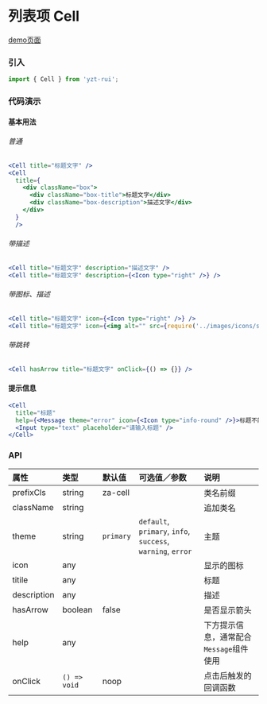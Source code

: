 # 列表项 Cell

[demo页面](https://github.com/tian1024527726/yzt-rui/#/cell)

### 引入

```js
import { Cell } from 'yzt-rui';
```

### 代码演示

#### 基本用法

###### 普通
```jsx
<Cell title="标题文字" />
<Cell
  title={
    <div className="box">
      <div className="box-title">标题文字</div>
      <div className="box-description">描述文字</div>
    </div>
  }
  />
```

###### 带描述
```jsx
<Cell title="标题文字" description="描述文字" />
<Cell title="标题文字" description={<Icon type="right" />} />
```

###### 带图标、描述
```jsx
<Cell title="标题文字" icon={<Icon type="right" />} />
<Cell title="标题文字" icon={<img alt="" src={require('../images/icons/state.png')} />} />
```

###### 带跳转
```jsx
<Cell hasArrow title="标题文字" onClick={() => {}} />
```

#### 提示信息
```jsx
<Cell
  title="标题"
  help={<Message theme="error" icon={<Icon type="info-round" />}>标题不能为空</Message>}>
  <Input type="text" placeholder="请输入标题" />
</Cell>
```


### API

| 属性 | 类型 | 默认值 | 可选值／参数 | 说明 |
| :--- | :--- | :--- | :--- | :--- |
| prefixCls | string | za-cell | | 类名前缀 |
| className | string | | | 追加类名 |
| theme | string | `primary` | `default`, `primary`, `info`, `success`, `warning`, `error` | 主题 |
| icon | any | | | 显示的图标 |
| titile | any | | | 标题 |
| description | any | | | 描述 |
| hasArrow | boolean | false | | 是否显示箭头 |
| help | any | | | 下方提示信息，通常配合`Message`组件使用 |
| onClick | <code>() => void</code> | noop | | 点击后触发的回调函数 |






